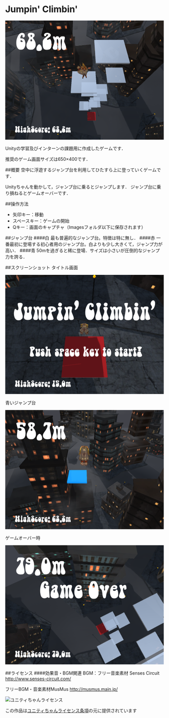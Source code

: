 # Jumpin' Climbin'
![Main "ゲーム画面"](Images/sample/main.png)

Unityの学習及びインターンの課題用に作成したゲームです．

推奨のゲーム画面サイズは650×400です．

##概要
空中に浮遊するジャンプ台を利用してひたすら上に登っていくゲームです．

Unityちゃんを動かして，ジャンプ台に乗るとジャンプします．
ジャンプ台に乗り損ねるとゲームオーバーです．


##操作方法
- 矢印キー：移動
- スペースキー：ゲームの開始
- Qキー：画面のキャプチャ（Imagesフォルダ以下に保存されます）

##ジャンプ台
####白
最も普遍的なジャンプ台。特徴は特に無し．
####赤
一番最初に登場する初心者用のジャンプ台。白よりも少し大きくて，ジャンプ力が高い．
####青
50mを過ぎると稀に登場．サイズは小さいが圧倒的なジャンプ力を誇る．

##スクリーンショット
タイトル画面

![Title "タイトル画面"](Images/sample/title.png)

青いジャンプ台

![PowerJumper "青いジャンプ台"](Images/sample/blue.png)

ゲームオーバー時

![GameOver "ゲームオーバー時"](Images/sample/gameover.png)


##ライセンス
####効果音・BGM関連
BGM：フリー音楽素材 Senses Circuit http://www.senses-circuit.com/

フリーBGM・音楽素材MusMus http://musmus.main.jp/

<div><img src="http://unity-chan.com/images/imageLicenseLogo.png" alt="ユニティちゃんライセンス"><p>この作品は<a href="http://unity-chan.com/contents/license_jp/" target="_blank">ユニティちゃんライセンス条項</a>の元に提供されています</p></div>
